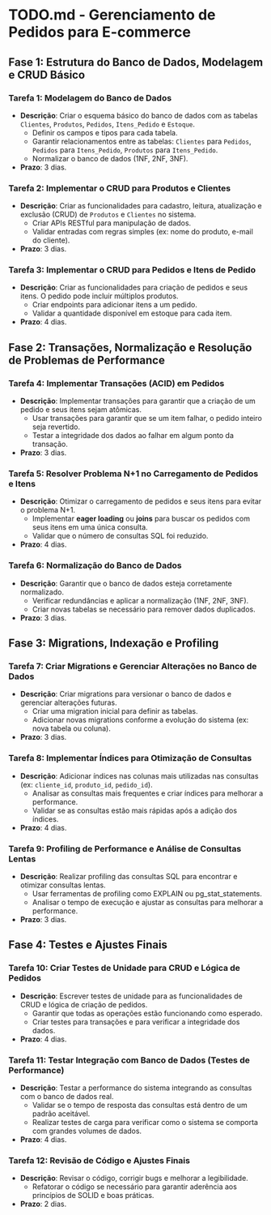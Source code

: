 # TODO.md - Gerenciamento de Pedidos para E-commerce

## Fase 1: Estrutura do Banco de Dados, Modelagem e CRUD Básico

### Tarefa 1: Modelagem do Banco de Dados
- **Descrição**: Criar o esquema básico do banco de dados com as tabelas `Clientes`, `Produtos`, `Pedidos`, `Itens_Pedido` e `Estoque`.
  - Definir os campos e tipos para cada tabela.
  - Garantir relacionamentos entre as tabelas: `Clientes` para `Pedidos`, `Pedidos` para `Itens_Pedido`, `Produtos` para `Itens_Pedido`.
  - Normalizar o banco de dados (1NF, 2NF, 3NF).
- **Prazo**: 3 dias.
  
### Tarefa 2: Implementar o CRUD para Produtos e Clientes
- **Descrição**: Criar as funcionalidades para cadastro, leitura, atualização e exclusão (CRUD) de `Produtos` e `Clientes` no sistema.
  - Criar APIs RESTful para manipulação de dados.
  - Validar entradas com regras simples (ex: nome do produto, e-mail do cliente).
- **Prazo**: 3 dias.

### Tarefa 3: Implementar o CRUD para Pedidos e Itens de Pedido
- **Descrição**: Criar as funcionalidades para criação de pedidos e seus itens. O pedido pode incluir múltiplos produtos.
  - Criar endpoints para adicionar itens a um pedido.
  - Validar a quantidade disponível em estoque para cada item.
- **Prazo**: 4 dias.

## Fase 2: Transações, Normalização e Resolução de Problemas de Performance

### Tarefa 4: Implementar Transações (ACID) em Pedidos
- **Descrição**: Implementar transações para garantir que a criação de um pedido e seus itens sejam atômicas. 
  - Usar transações para garantir que se um item falhar, o pedido inteiro seja revertido.
  - Testar a integridade dos dados ao falhar em algum ponto da transação.
- **Prazo**: 3 dias.

### Tarefa 5: Resolver Problema N+1 no Carregamento de Pedidos e Itens
- **Descrição**: Otimizar o carregamento de pedidos e seus itens para evitar o problema N+1.
  - Implementar **eager loading** ou **joins** para buscar os pedidos com seus itens em uma única consulta.
  - Validar que o número de consultas SQL foi reduzido.
- **Prazo**: 4 dias.

### Tarefa 6: Normalização do Banco de Dados
- **Descrição**: Garantir que o banco de dados esteja corretamente normalizado.
  - Verificar redundâncias e aplicar a normalização (1NF, 2NF, 3NF).
  - Criar novas tabelas se necessário para remover dados duplicados.
- **Prazo**: 3 dias.

## Fase 3: Migrations, Indexação e Profiling

### Tarefa 7: Criar Migrations e Gerenciar Alterações no Banco de Dados
- **Descrição**: Criar migrations para versionar o banco de dados e gerenciar alterações futuras.
  - Criar uma migration inicial para definir as tabelas.
  - Adicionar novas migrations conforme a evolução do sistema (ex: nova tabela ou coluna).
- **Prazo**: 3 dias.

### Tarefa 8: Implementar Índices para Otimização de Consultas
- **Descrição**: Adicionar índices nas colunas mais utilizadas nas consultas (ex: `cliente_id`, `produto_id`, `pedido_id`).
  - Analisar as consultas mais frequentes e criar índices para melhorar a performance.
  - Validar se as consultas estão mais rápidas após a adição dos índices.
- **Prazo**: 4 dias.

### Tarefa 9: Profiling de Performance e Análise de Consultas Lentas
- **Descrição**: Realizar profiling das consultas SQL para encontrar e otimizar consultas lentas.
  - Usar ferramentas de profiling como EXPLAIN ou pg_stat_statements.
  - Analisar o tempo de execução e ajustar as consultas para melhorar a performance.
- **Prazo**: 3 dias.

## Fase 4: Testes e Ajustes Finais

### Tarefa 10: Criar Testes de Unidade para CRUD e Lógica de Pedidos
- **Descrição**: Escrever testes de unidade para as funcionalidades de CRUD e lógica de criação de pedidos.
  - Garantir que todas as operações estão funcionando como esperado.
  - Criar testes para transações e para verificar a integridade dos dados.
- **Prazo**: 4 dias.

### Tarefa 11: Testar Integração com Banco de Dados (Testes de Performance)
- **Descrição**: Testar a performance do sistema integrando as consultas com o banco de dados real.
  - Validar se o tempo de resposta das consultas está dentro de um padrão aceitável.
  - Realizar testes de carga para verificar como o sistema se comporta com grandes volumes de dados.
- **Prazo**: 4 dias.

### Tarefa 12: Revisão de Código e Ajustes Finais
- **Descrição**: Revisar o código, corrigir bugs e melhorar a legibilidade.
  - Refatorar o código se necessário para garantir aderência aos princípios de SOLID e boas práticas.
- **Prazo**: 2 dias.
